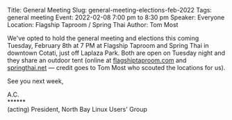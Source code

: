 Title: General Meeting
Slug: general-meeting-elections-feb-2022
Tags: general meeting
Event: 2022-02-08 7:00 pm to 8:30 pm
Speaker: Everyone
Location: Flagship Taproom / Spring Thai
Author: Tom Most

We've opted to hold the general meeting and elections this coming Tuesday, February 8th at 7 PM at Flagship Taproom and Spring Thai in downtown Cotati, just off Laplaza Park.
Both are open on Tuesday night and they share an outdoor tent (online at [flagshiptaproom.com](https://www.flagshiptaproom.com) and [springthai.net](https://www.springthai.net) — credit goes to Tom Most who scouted the locations for us).

See you next week,

A.C. <br>
\*\*\*\*\*\* <br>
(acting) President, North Bay Linux Users' Group
